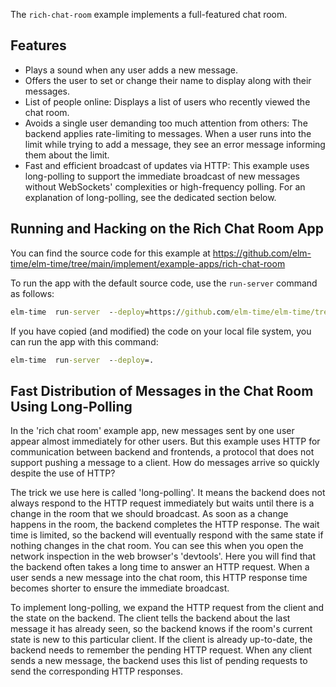 The `rich-chat-room` example implements a full-featured chat room.

## Features

+ Plays a sound when any user adds a new message.
+ Offers the user to set or change their name to display along with their messages.
+ List of people online: Displays a list of users who recently viewed the chat room.
+ Avoids a single user demanding too much attention from others: The backend applies rate-limiting to messages. When a user runs into the limit while trying to add a message, they see an error message informing them about the limit.
+ Fast and efficient broadcast of updates via HTTP: This example uses long-polling to support the immediate broadcast of new messages without WebSockets' complexities or high-frequency polling. For an explanation of long-polling, see the dedicated section below.

## Running and Hacking on the Rich Chat Room App

You can find the source code for this example at <https://github.com/elm-time/elm-time/tree/main/implement/example-apps/rich-chat-room>

To run the app with the default source code, use the `run-server` command as follows:

```cmd
elm-time  run-server  --deploy=https://github.com/elm-time/elm-time/tree/main/implement/example-apps/rich-chat-room
```

If you have copied (and modified) the code on your local file system, you can run the app with this command:

```cmd
elm-time  run-server  --deploy=.
```

## Fast Distribution of Messages in the Chat Room Using Long-Polling

In the 'rich chat room' example app, new messages sent by one user appear almost immediately for other users. But this example uses HTTP for communication between backend and frontends, a protocol that does not support pushing a message to a client. How do messages arrive so quickly despite the use of HTTP?

The trick we use here is called 'long-polling'. It means the backend does not always respond to the HTTP request immediately but waits until there is a change in the room that we should broadcast. As soon as a change happens in the room, the backend completes the HTTP response. The wait time is limited, so the backend will eventually respond with the same state if nothing changes in the chat room. You can see this when you open the network inspection in the web browser's 'devtools'. Here you will find that the backend often takes a long time to answer an HTTP request. When a user sends a new message into the chat room, this HTTP response time becomes shorter to ensure the immediate broadcast.

To implement long-polling, we expand the HTTP request from the client and the state on the backend. The client tells the backend about the last message it has already seen, so the backend knows if the room's current state is new to this particular client. If the client is already up-to-date, the backend needs to remember the pending HTTP request. When any client sends a new message, the backend uses this list of pending requests to send the corresponding HTTP responses.
